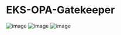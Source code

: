 # EKS-OPA-Gatekeeper

![image](https://github.com/user-attachments/assets/5e56bbeb-1d9f-4ae8-a424-12f64337d334)
![image](https://github.com/user-attachments/assets/15cd5b87-2146-43bc-b256-e8b8a0f7b64d)
![image](https://github.com/user-attachments/assets/198dbbc1-f063-4c5f-81ab-a1940f2b350c)
